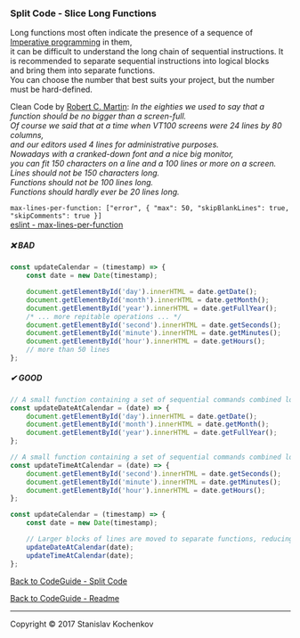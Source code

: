 ### Split Code - Slice Long Functions

Long functions most often indicate the presence of a sequence of
[Imperative programming](https://en.wikipedia.org/wiki/Imperative_programming) in them,  
it can be difficult to understand the long chain of sequential instructions.
It is recommended to separate sequential instructions into logical blocks  
and bring them into separate functions.  
You can choose the number that best suits your project, but the number must be hard-defined.

Clean Code by [Robert C. Martin](https://en.wikipedia.org/wiki/Robert_C._Martin):
_In the eighties we used to say that a function should be no bigger than a screen-full.  
Of course we said that at a time when VT100 screens were 24 lines by 80 columns,  
and our editors used 4 lines for administrative purposes.  
Nowadays with a cranked-down font and a nice big monitor,  
you can fit 150 characters on a line and a 100 lines or more on a screen.  
Lines should not be 150 characters long.  
Functions should not be 100 lines long.  
Functions should hardly ever be 20 lines long._

`max-lines-per-function: ["error", { "max": 50, "skipBlankLines": true, "skipComments": true }]`  
[eslint - max-lines-per-function](https://eslint.org/docs/latest/rules/max-lines-per-function)

##### ❌ BAD

```javascript
const updateCalendar = (timestamp) => {
    const date = new Date(timestamp);

    document.getElementById('day').innerHTML = date.getDate();
    document.getElementById('month').innerHTML = date.getMonth();
    document.getElementById('year').innerHTML = date.getFullYear();
    /* ... more repitable operations ... */
    document.getElementById('second').innerHTML = date.getSeconds();
    document.getElementById('minute').innerHTML = date.getMinutes();
    document.getElementById('hour').innerHTML = date.getHours();
    // more than 50 lines
};
```

##### ✔ GOOD

```javascript
// A small function containing a set of sequential commands combined logically
const updateDateAtCalendar = (date) => {
    document.getElementById('day').innerHTML = date.getDate();
    document.getElementById('month').innerHTML = date.getMonth();
    document.getElementById('year').innerHTML = date.getFullYear();
};

// A small function containing a set of sequential commands combined logically
const updateTimeAtCalendar = (date) => {
    document.getElementById('second').innerHTML = date.getSeconds();
    document.getElementById('minute').innerHTML = date.getMinutes();
    document.getElementById('hour').innerHTML = date.getHours();
};

const updateCalendar = (timestamp) => {
    const date = new Date(timestamp);

    // Larger blocks of lines are moved to separate functions, reducing the original
    updateDateAtCalendar(date);
    updateTimeAtCalendar(date);
};
```

[Back to CodeGuide - Split Code](https://github.com/UserBug/codeGuide/blob/v2/docs/splitCode/index.md)

[Back to CodeGuide - Readme](https://github.com/UserBug/codeGuide/blob/v2)

---
Copyright © 2017 Stanislav Kochenkov 